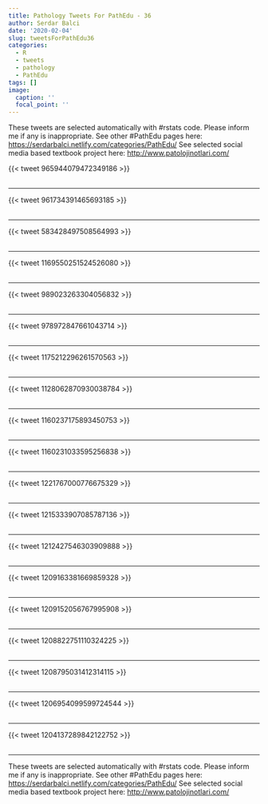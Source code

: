 ```yaml
---
title: Pathology Tweets For PathEdu - 36
author: Serdar Balci
date: '2020-02-04'
slug: tweetsForPathEdu36
categories:
  - R
  - tweets
  - pathology
  - PathEdu
tags: []
image:
  caption: ''
  focal_point: ''
---
```



These tweets are selected automatically with #rstats code. Please inform me if any is inappropriate.
See other #PathEdu pages here: https://serdarbalci.netlify.com/categories/PathEdu/ 
See selected social media based textbook project here: http://www.patolojinotlari.com/

{{< tweet 965944079472349186 >}}
<br>
<br>
<hr>
{{< tweet 961734391465693185 >}}
<br>
<br>
<hr>
{{< tweet 583428497508564993 >}}
<br>
<br>
<hr>
{{< tweet 1169550251524526080 >}}
<br>
<br>
<hr>
{{< tweet 989023263304056832 >}}
<br>
<br>
<hr>
{{< tweet 978972847661043714 >}}
<br>
<br>
<hr>
{{< tweet 1175212296261570563 >}}
<br>
<br>
<hr>
{{< tweet 1128062870930038784 >}}
<br>
<br>
<hr>
{{< tweet 1160237175893450753 >}}
<br>
<br>
<hr>
{{< tweet 1160231033595256838 >}}
<br>
<br>
<hr>
{{< tweet 1221767000776675329 >}}
<br>
<br>
<hr>
{{< tweet 1215333907085787136 >}}
<br>
<br>
<hr>
{{< tweet 1212427546303909888 >}}
<br>
<br>
<hr>
{{< tweet 1209163381669859328 >}}
<br>
<br>
<hr>
{{< tweet 1209152056767995908 >}}
<br>
<br>
<hr>
{{< tweet 1208822751110324225 >}}
<br>
<br>
<hr>
{{< tweet 1208795031412314115 >}}
<br>
<br>
<hr>
{{< tweet 1206954099599724544 >}}
<br>
<br>
<hr>
{{< tweet 1204137289842122752 >}}
<br>
<br>
<hr>


These tweets are selected automatically with #rstats code. Please inform me if any is inappropriate.
See other #PathEdu pages here: https://serdarbalci.netlify.com/categories/PathEdu/ 
See selected social media based textbook project here: http://www.patolojinotlari.com/
